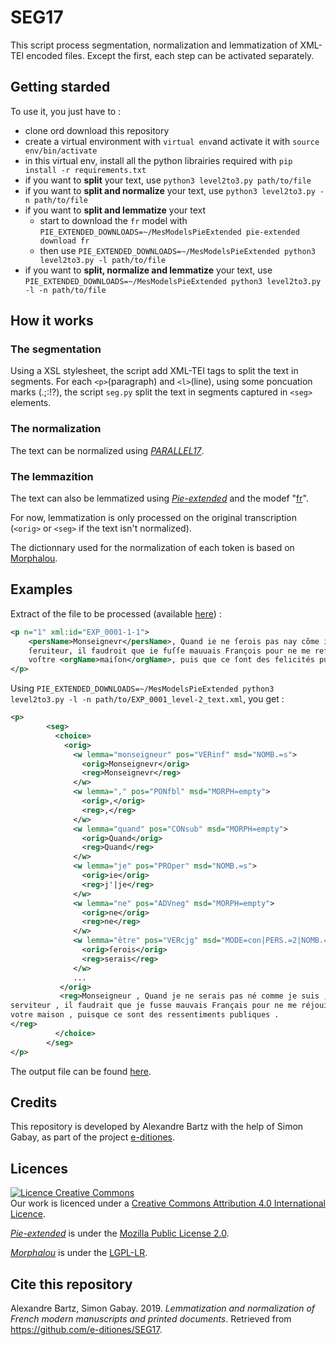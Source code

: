 # SEG17

This script process segmentation, normalization and lemmatization of XML-TEI encoded files. Except the first, each step can be activated separately. 

## Getting starded

To use it, you just have to :
* clone ord download this repository  
* create a virtual environment with `virtual env`and activate it with `source env/bin/activate`
* in this virtual env, install all the python librairies required with `pip install -r requirements.txt`
* if you want to **split** your text, use `python3 level2to3.py path/to/file`
* if you want to **split and normalize** your text, use `python3 level2to3.py -n path/to/file`
* if you want to **split and lemmatize** your text
	* start to download the `fr` model with `PIE_EXTENDED_DOWNLOADS=~/MesModelsPieExtended pie-extended download fr`
	* then use `PIE_EXTENDED_DOWNLOADS=~/MesModelsPieExtended python3 level2to3.py -l path/to/file`
* if you want to **split, normalize and lemmatize** your text, use `PIE_EXTENDED_DOWNLOADS=~/MesModelsPieExtended python3 level2to3.py -l -n path/to/file`

## How it works

### The segmentation

Using a XSL stylesheet, the script add XML-TEI tags to split the text in segments.
For each `<p>`(paragraph) and `<l>`(line), using some poncuation marks (.;:!?), the script `seg.py` split the text in segments captured in `<seg>` elements.

### The normalization

The text can be normalized using [_PARALLEL17_](https://github.com/e-ditiones/PARALLEL17).


### The lemmazition

The text can also be lemmatized using [_Pie-extended_](https://github.com/hipster-philology/nlp-pie-taggers) and the modef "[fr](https://github.com/hipster-philology/nlp-pie-taggers/tree/f3dd5197cd0a70381e008ab8239d47aff04c9737/pie_extended/models/fr)".

For now, lemmatization is only processed on the original transcription (`<orig>` or `<seg>` if the text isn't normalized).

The dictionnary used for the normalization of each token is based on [Morphalou](https://www.ortolang.fr/market/lexicons/morphalou).

## Examples

Extract of the file to be processed (available [here](https://github.com/e-ditiones/SEG17/blob/master/Examples/EXP_0001_level-2_text.xml)) :

```xml
<p n="1" xml:id="EXP_0001-1-1">
    <persName>Monseignevr</persName>, Quand ie ne ſerois pas nay cõme ie ſuis, voſtre tres-humble
    ſeruiteur, il faudroit que ie fuſſe mauuais François pour ne me reſioüir pas des contẽtemens de
    voſtre <orgName>maiſon</orgName>, puis que ce ſont des felicités publiques.
</p>
```

Using `PIE_EXTENDED_DOWNLOADS=~/MesModelsPieExtended python3 level2to3.py -l -n path/to/EXP_0001_level-2_text.xml`, you get :

```xml
<p>
        <seg>
          <choice>
            <orig>
              <w lemma="monseigneur" pos="VERinf" msd="NOMB.=s">
                <orig>Monseignevr</orig>
                <reg>Monseignevr</reg>
              </w>
              <w lemma="," pos="PONfbl" msd="MORPH=empty">
                <orig>,</orig>
                <reg>,</reg>
              </w>
              <w lemma="quand" pos="CONsub" msd="MORPH=empty">
                <orig>Quand</orig>
                <reg>Quand</reg>
              </w>
              <w lemma="je" pos="PROper" msd="NOMB.=s">
                <orig>ie</orig>
                <reg>j'|je</reg>
              </w>
              <w lemma="ne" pos="ADVneg" msd="MORPH=empty">
                <orig>ne</orig>
                <reg>ne</reg>
              </w>
              <w lemma="être" pos="VERcjg" msd="MODE=con|PERS.=2|NOMB.=s">
                <orig>ſerois</orig>
                <reg>serais</reg>
              </w>
              ...
           </orig>
           <reg>Monseigneur , Quand je ne serais pas né comme je suis , votre très-humble
serviteur , il faudrait que je fusse mauvais Français pour ne me réjouir pas des ressentiments de
votre maison , puisque ce sont des ressentiments publiques .
</reg>
          </choice>
        </seg>
</p>
```
The output file can be found [here](https://github.com/e-ditiones/SEG17/blob/master/Examples/EXP_0001_level-3_text.xml).

## Credits

This repository is developed by Alexandre Bartz with the help of Simon Gabay, as part of the project [e-ditiones](https://github.com/e-ditiones).


## Licences

<a rel="licence" href="http://creativecommons.org/licenses/by/4.0/"><img alt="Licence Creative Commons" style="border-width:0" src="https://i.creativecommons.org/l/by/4.0/88x31.png" /></a><br />Our work is licenced under a <a rel="license" href="http://creativecommons.org/licenses/by/4.0/">Creative Commons Attribution 4.0 International Licence</a>.

[_Pie-extended_](https://github.com/hipster-philology/nlp-pie-taggers) is under the [Mozilla Public License 2.0](https://www.mozilla.org/en-US/MPL/2.0/).

[_Morphalou_](https://www.ortolang.fr/market/lexicons/morphalou) is under the [LGPL-LR](https://spdx.org/licenses/LGPLLR.html).

## Cite this repository

Alexandre Bartz, Simon Gabay. 2019. _Lemmatization and normalization of French modern manuscripts and printed documents_. Retrieved from https://github.com/e-ditiones/SEG17.




